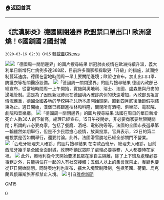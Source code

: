 ###  [:house:返回首頁](https://github.com/ourhimalayas/txt)
---

## 《武漢肺炎》德國關閉邊界 歐盟禁口罩出口! 歐洲發燒！6國鎖國 2國封城
`2020-03-16 02:31 GM15` [轉載自GNews](https://gnews.org/zh-hant/142280/)

![](https://s3-ap-northeast-1.amazonaws.com/news.guo.offload.media/wp-content/uploads/2020/03/16022719/52776268_303.jpg)![「德國周一關閉邊界」的圖片搜尋結果](https://image.cache.storm.mg/styles/smg-800x533-fp/s3/media/image/2020/03/16/20200316-111829_U1085_M598976_a275.jpg?itok=0ECsBSMT)
新冠肺炎疫情在歐洲持續升溫，義大利單日新增死亡病例多達368起，目前許多國家都採取更「升級」的措施，試圖控制蔓延速度。德國在當地時間周一早上要關閉邊境；歐盟也宣布，禁止出口口罩、防護衣等相關醫療設備。
![「德國周一關閉邊界」的圖片搜尋結果](https://s.yimg.com/uu/api/res/1.2/eaeKkdWnSUQSwBxI6MTQVA--~B/aD05MDA7dz0xMjAwO3NtPTE7YXBwaWQ9eXRhY2h5b24-/https://media.zenfs.com/ko/bcc.com.tw/077f33d5b26f61b3901a19e92850dde3)
德國內政部已經宣布，從當地時間周一上午開始，實施與奧地利、瑞士、法國、盧森堡與丹麥的邊境管制。這是為了因應新冠肺炎在德國境內確診病例的快速增加，內政部長坦言情況嚴重，德國全國各地的學校與托兒所本周開始關閉，直到四月底復活節假期結束為止。週日開始，漢堡已經跟進柏林和科隆，關閉所有酒吧、俱樂部、電影院、劇院和音樂廳。
![「德國周一關閉邊界」的圖片搜尋結果](https://s3.six-degrees.io/upload/media/20200315/480/ee618759729393c56b7877cc332f08a7.jpg)
法國在周日的單日新增死亡人數36人創下新高，總理已經宣布，15日午夜開始，非必要商家要無限期關閉；所謂的非必要商家，包括了餐廳、酒吧、電影院等等。法國的全國市長選舉第一輪雖然如期舉行，但是不少民眾擔心疫情，放棄投票。官員表示，22日的第二輪投票是否如期舉行，還要討論。此外，法國滑雪勝地已經全部關門不營業。
![「西班牙總理夫人確診」的圖片搜尋結果](https://images.chinatimes.com/newsphoto/2020-03-16/900/B02A00_P_05_02.jpg)
在南歐西班牙，總理夫人確診，目前西班牙幾乎是全國全面封城，政府呼籲民眾除了處理必要事務，人人都要待在家裡。
![](https://img.news.ebc.net.tw/EbcNews/news/2020/03/15/1584291018_23482.jpg)
此外，奧地利從今天開始要求民眾在家自主隔離，除了上下班及處理必要事務之外，只能與住在一起的人有社交接觸；五個人以上的集會就禁止，餐廳也要從17日開始關閉。同時奧地利也宣布，擴大入境管制限制，包括英國、荷蘭、烏克蘭與俄羅斯旅客都禁止入境。
![](https://img.news.ebc.net.tw/EbcNews/news/2020/03/15/1584291027_58116.jpg)
引自[雅虎新聞](https://tw.news.yahoo.com/%E5%BE%B7%E5%9C%8B%E5%91%A8-%E4%B8%8A%E5%8D%88%E9%97%9C%E9%96%89%E9%82%8A%E7%95%8C-%E6%AD%90%E7%9B%9F%E7%A6%81%E5%8F%A3%E7%BD%A9%E5%87%BA%E5%8F%A3-225205137.html)

GM15

0

